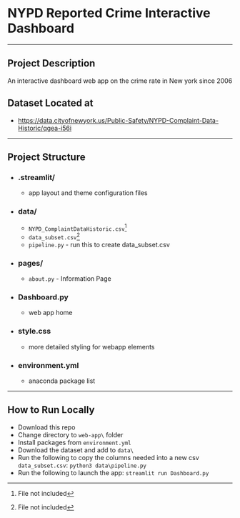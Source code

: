 # NYPD Reported Crime Interactive Dashboard
---
## Project Description

An interactive dashboard web app on the crime rate in New york since 2006

## Dataset Located at
- https://data.cityofnewyork.us/Public-Safety/NYPD-Complaint-Data-Historic/qgea-i56i

___

## Project Structure
- ### .streamlit/
    -  app layout and theme configuration files
- ### data/
    - `NYPD_ComplaintDataHistoric.csv`[^note]
    - `data_subset.csv`[^note]
    - `pipeline.py` - run this to create data_subset.csv
- ### pages/
    - `about.py` - Information Page

- ### Dashboard.py
    - web app home
- ### style.css
    - more detailed styling for webapp elements

- ### environment.yml
    - anaconda package list

[^note]: File not included

---

## How to Run Locally
- Download this repo
- Change directory to `web-app\` folder
- Install packages from `environment.yml`
- Download the dataset and add to `data\`
- Run the following to copy the columns needed into a new csv `data_subset.csv`:
  `python3 data\pipeline.py`
- Run the following to launch the app:
  `streamlit run Dashboard.py`